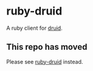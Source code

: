 # ruby-druid

A ruby client for [druid](http://druid.io).

## This repo has moved

Please see [ruby-druid](http://github.com/ruby-druid/ruby-druid) instead.
